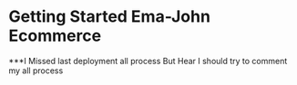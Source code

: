 # Getting Started Ema-John Ecommerce

***I Missed last deployment all process But Hear I should try to comment my all process

